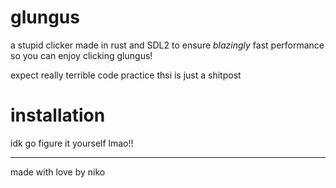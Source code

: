 # glungus
a stupid clicker made in rust and SDL2 to ensure *blazingly* fast performance so you can enjoy clicking glungus!

expect really terrible code practice thsi is just a shitpost

# installation
idk go figure it yourself lmao!!

---
made with love by niko